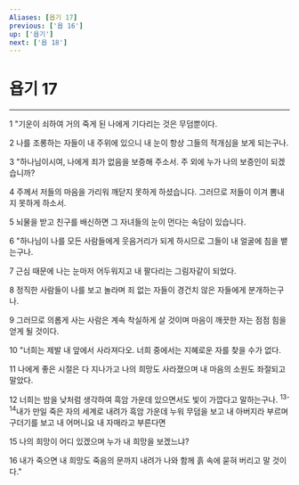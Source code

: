 ```yaml
---
Aliases: [욥기 17]
previous: ['욥 16']
up: ['욥기']
next: ['욥 18']
---
```

# 욥기 17

***


1 "기운이 쇠하여 거의 죽게 된 나에게 기다리는 것은 무덤뿐이다. 

2 나를 조롱하는 자들이 내 주위에 있으니 내 눈이 항상 그들의 적개심을 보게 되는구나. 

3 "하나님이시여, 나에게 죄가 없음을 보증해 주소서. 주 외에 누가 나의 보증인이 되겠습니까? 

4 주께서 저들의 마음을 가리워 깨닫지 못하게 하셨습니다. 그러므로 저들이 이겨 뽐내지 못하게 하소서. 

5 뇌물을 받고 친구를 배신하면 그 자녀들의 눈이 먼다는 속담이 있습니다. 

6 "하나님이 나를 모든 사람들에게 웃음거리가 되게 하시므로 그들이 내 얼굴에 침을 뱉는구나. 

7 근심 때문에 나는 눈마저 어두워지고 내 팔다리는 그림자같이 되었다. 

8 정직한 사람들이 나를 보고 놀라며 죄 없는 자들이 경건치 않은 자들에게 분개하는구나. 

9 그러므로 의롭게 사는 사람은 계속 착실하게 살 것이며 마음이 깨끗한 자는 점점 힘을 얻게 될 것이다. 

10 "너희는 제발 내 앞에서 사라져다오. 너희 중에서는 지혜로운 자를 찾을 수가 없다. 

11 나에게 좋은 시절은 다 지나가고 나의 희망도 사라졌으며 내 마음의 소원도 좌절되고 말았다. 

12 너희는 밤을 낮처럼 생각하여 흑암 가운데 있으면서도 빛이 가깝다고 말하는구나. <sup class="versenum">13-14</sup>내가 만일 죽은 자의 세계로 내려가 흑암 가운데 누워 무덤을 보고 내 아버지라 부르며 구더기를 보고 내 어머니요 내 자매라고 부른다면 

15 나의 희망이 어디 있겠으며 누가 내 희망을 보겠느냐? 

16 내가 죽으면 내 희망도 죽음의 문까지 내려가 나와 함께 흙 속에 묻혀 버리고 말 것이다."
